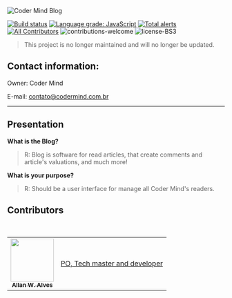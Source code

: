 ![Coder Mind Blog](https://imgur.com/tGf53m3.png)

[![Build status](https://dev.azure.com/codermindproject/Coder%20Mind/_apis/build/status/Production/Blog-production)](https://dev.azure.com/codermindproject/Coder%20Mind/_build/latest?definitionId=12)
[![Language grade: JavaScript](https://img.shields.io/lgtm/grade/javascript/g/coder-mind-project/blog.svg?logo=lgtm&logoWidth=18)](https://lgtm.com/projects/g/coder-mind-project/blog/context:javascript)
[![Total alerts](https://img.shields.io/lgtm/alerts/g/coder-mind-project/blog.svg?logo=lgtm&logoWidth=18)](https://lgtm.com/projects/g/coder-mind-project/blog/alerts/)
[![All Contributors](https://img.shields.io/badge/all_contributors-1-blue.svg?style=flat-square)](#contributors)
![contributions-welcome](https://img.shields.io/badge/contributions-welcome-brightgreen)
![license-BS3](https://img.shields.io/badge/license-BSD%203-green)

> This project is no longer maintained and will no longer be updated.

## Contact information:

Owner: Coder Mind

E-mail: contato@codermind.com.br
___

## Presentation

**What is the Blog?**

> R: Blog is software for read articles, that create comments and article's valuations, and much more!

**What is your purpose?**

> R: Should be a user interface for manage all Coder Mind's readers.


## Contributors

<table>
  <tr>
    <td align="center">
      <a href="http://allanalves23.com">
         <img
              src="https://avatars0.githubusercontent.com/u/27220715?v=4" width="100px;"
              alt=""
         />
         <br />
         <sub>
            <b>Allan W. Alves</b>
         </sub>
      </a>
      <br />
</td>
<td>
    <div>
        <a href="https://github.com/coder-mind-project/panel/commits?author=allanalves23">
          PO, Tech master and developer
        </a>
    </div>
</td>
</tr>
<br/>
</table>
